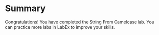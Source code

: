 # Summary

Congratulations! You have completed the String From Camelcase lab. You can practice more labs in LabEx to improve your skills.
